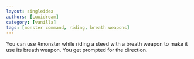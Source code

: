 ```yaml
---
layout: singleidea
authors: [Luxidream]
category: [vanilla]
tags: [monster command, riding, breath weapons]
---
```

You can use #monster while riding a steed with a breath weapon to make it use
its breath weapon. You get prompted for the direction.
